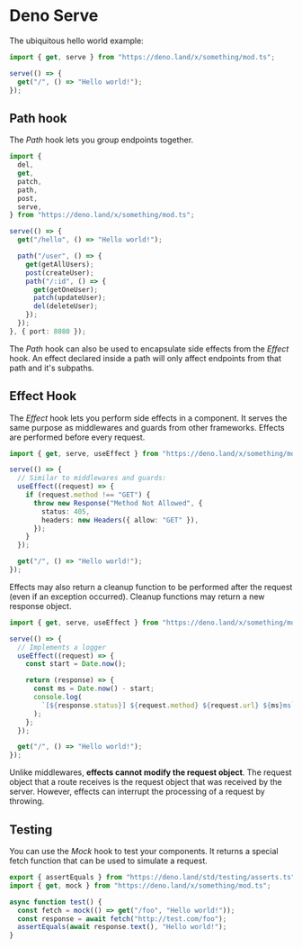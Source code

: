 # Deno Serve

The ubiquitous hello world example:

```ts
import { get, serve } from "https://deno.land/x/something/mod.ts";

serve(() => {
  get("/", () => "Hello world!");
});
```

## Path hook

The _Path_ hook lets you group endpoints together.

```ts
import {
  del,
  get,
  patch,
  path,
  post,
  serve,
} from "https://deno.land/x/something/mod.ts";

serve(() => {
  get("/hello", () => "Hello world!");

  path("/user", () => {
    get(getAllUsers);
    post(createUser);
    path("/:id", () => {
      get(getOneUser);
      patch(updateUser);
      del(deleteUser);
    });
  });
}, { port: 8080 });
```

The _Path_ hook can also be used to encapsulate side effects from the _Effect_
hook. An effect declared inside a path will only affect endpoints from that path
and it's subpaths.

## Effect Hook

The _Effect_ hook lets you perform side effects in a component. It serves the
same purpose as middlewares and guards from other frameworks. Effects are
performed before every request.

```ts
import { get, serve, useEffect } from "https://deno.land/x/something/mod.ts";

serve(() => {
  // Similar to middlewares and guards:
  useEffect((request) => {
    if (request.method !== "GET") {
      throw new Response("Method Not Allowed", {
        status: 405,
        headers: new Headers({ allow: "GET" }),
      });
    }
  });

  get("/", () => "Hello world!");
});
```

Effects may also return a cleanup function to be performed after the request
(even if an exception occurred). Cleanup functions may return a new response
object.

```ts
import { get, serve, useEffect } from "https://deno.land/x/something/mod.ts";

serve(() => {
  // Implements a logger
  useEffect((request) => {
    const start = Date.now();

    return (response) => {
      const ms = Date.now() - start;
      console.log(
        `[${response.status}] ${request.method} ${request.url} ${ms}ms`,
      );
    };
  });

  get("/", () => "Hello world!");
});
```

Unlike middlewares, **effects cannot modify the request object**. The request
object that a route receives is the request object that was received by the
server. However, effects can interrupt the processing of a request by throwing.

## Testing

You can use the _Mock_ hook to test your components. It returns a special fetch
function that can be used to simulate a request.

```ts
export { assertEquals } from "https://deno.land/std/testing/asserts.ts";
import { get, mock } from "https://deno.land/x/something/mod.ts";

async function test() {
  const fetch = mock(() => get("/foo", "Hello world!"));
  const response = await fetch("http://test.com/foo");
  assertEquals(await response.text(), "Hello world!");
}
```
